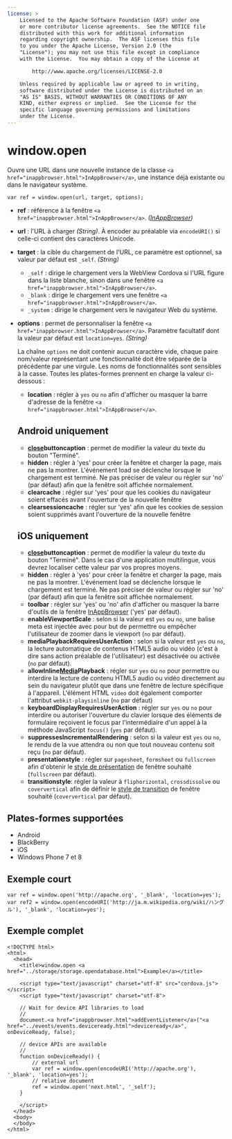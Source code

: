 ```yaml
---
license: >
    Licensed to the Apache Software Foundation (ASF) under one
    or more contributor license agreements.  See the NOTICE file
    distributed with this work for additional information
    regarding copyright ownership.  The ASF licenses this file
    to you under the Apache License, Version 2.0 (the
    "License"); you may not use this file except in compliance
    with the License.  You may obtain a copy of the License at

        http://www.apache.org/licenses/LICENSE-2.0

    Unless required by applicable law or agreed to in writing,
    software distributed under the License is distributed on an
    "AS IS" BASIS, WITHOUT WARRANTIES OR CONDITIONS OF ANY
    KIND, either express or implied.  See the License for the
    specific language governing permissions and limitations
    under the License.
---
```


# window.open

Ouvre une URL dans une nouvelle instance de la classe `<a href="inappbrowser.html">InAppBrowser</a>`, une instance déjà existante ou dans le navigateur système.

    var ref = window.open(url, target, options);
    

*   **ref** : référence à la fenêtre `<a href="inappbrowser.html">InAppBrowser</a>`. *(<a href="inappbrowser.html">InAppBrowser</a>)*

*   **url** : l'URL à charger *(String)*. À encoder au préalable via `encodeURI()` si celle-ci contient des caractères Unicode.

*   **target** : la cible du chargement de l'URL, ce paramètre est optionnel, sa valeur par défaut est `_self`. *(String)*
    
    *   `_self` : dirige le chargement vers la WebView Cordova si l'URL figure dans la liste blanche, sinon dans une fenêtre `<a href="inappbrowser.html">InAppBrowser</a>`.
    *   `_blank` : dirige le chargement vers une fenêtre `<a href="inappbrowser.html">InAppBrowser</a>`.
    *   `_system` : dirige le chargement vers le navigateur Web du système.

*   **options** : permet de personnaliser la fenêtre `<a href="inappbrowser.html">InAppBrowser</a>`. Paramètre facultatif dont la valeur par défaut est `location=yes`. *(String)*
    
    La chaîne `options` ne doit contenir aucun caractère vide, chaque paire nom/valeur représentant une fonctionnalité doit être séparée de la précédente par une virgule. Les noms de fonctionnalités sont sensibles à la casse. Toutes les plates-formes prennent en charge la valeur ci-dessous :
    
    *   **location** : régler à `yes` ou `no` afin d'afficher ou masquer la barre d'adresse de la fenêtre `<a href="inappbrowser.html">InAppBrowser</a>`.
    ## Android uniquement
    
    *   **<a href="inappbrowser.html">close</a>buttoncaption** : permet de modifier la valeur du texte du bouton "Terminé". 
    *   **hidden** : régler à 'yes' pour créer la fenêtre et charger la page, mais ne pas la montrer. L'événement load se déclenche lorsque le chargement est terminé. Ne pas préciser de valeur ou régler sur 'no' (par défaut) afin que la fenêtre soit affichée normalement. 
    *   **clearcache** : régler sur 'yes' pour que les cookies du navigateur soient effacés avant l'ouverture de la nouvelle fenêtre
    *   **clearsessioncache** : régler sur 'yes' afin que les cookies de session soient supprimés avant l'ouverture de la nouvelle fenêtre
    ## iOS uniquement
    
    *   **<a href="inappbrowser.html">close</a>buttoncaption** : permet de modifier la valeur du texte du bouton "Terminé". Dans le cas d'une application multilingue, vous devrez localiser cette valeur par vos propres moyens.
    *   **hidden** : régler à 'yes' pour créer la fenêtre et charger la page, mais ne pas la montrer. L'événement load se déclenche lorsque le chargement est terminé. Ne pas préciser de valeur ou régler sur 'no' (par défaut) afin que la fenêtre soit affichée normalement. 
    *   **toolbar** : régler sur 'yes' ou 'no' afin d'afficher ou masquer la barre d'outils de la fenêtre <a href="inappbrowser.html">InAppBrowser</a> ('yes' par défaut).
    *   **enableViewportScale** : selon si la valeur est `yes` ou `no`, une balise meta est injectée avec pour but de permettre ou empêcher l'utilisateur de zoomer dans le viewport (`no` par défaut).
    *   **mediaPlaybackRequiresUserAction** : selon si la valeur est `yes` ou `no`, la lecture automatique de contenus HTML5 audio ou vidéo (c'est à dire sans action préalable de l'utilisateur) est désactivée ou activée (`no` par défaut).
    *   **allowInline<a href="../media/media.html">Media</a>Playback** : régler sur `yes` ou `no` pour permettre ou interdire la lecture de contenu HTML5 audio ou vidéo directement au sein du navigateur plutôt que dans une fenêtre de lecture spécifique à l'appareil. L'élément HTML `video` doit également comporter l'attribut `webkit-playsinline` (`no` par défaut)
    *   **keyboardDisplayRequiresUserAction** : régler sur `yes` ou `no` pour interdire ou autoriser l'ouverture du clavier lorsque des éléments de formulaire reçoivent le focus par l'intermédiaire d'un appel à la méthode JavaScript `focus()` (`yes` par défaut).
    *   **suppressesIncrementalRendering** : selon si la valeur est `yes` ou `no`, le rendu de la vue attendra ou non que tout nouveau contenu soit reçu (`no` par défaut).
    *   **presentationstyle** : régler sur `pagesheet`, `formsheet` ou `fullscreen` afin d'obtenir le [style de présentation][1] de fenêtre souhaité (`fullscreen` par défaut).
    *   **transitionstyle**: régler la valeur à `fliphorizontal`, `crossdissolve` ou `coververtical` afin de définir le [style de transition][2] de fenêtre souhaité (`coververtical` par défaut).

 [1]: http://developer.apple.com/library/ios/documentation/UIKit/Reference/UIViewController_Class/Reference/Reference.html#//apple_ref/occ/instp/UIViewController/modalPresentationStyle
 [2]: http://developer.apple.com/library/ios/#documentation/UIKit/Reference/UIViewController_Class/Reference/Reference.html#//apple_ref/occ/instp/UIViewController/modalTransitionStyle

## Plates-formes supportées

*   Android
*   BlackBerry
*   iOS
*   Windows Phone 7 et 8

## Exemple court

    var ref = window.open('http://apache.org', '_blank', 'location=yes');
    var ref2 = window.open(encodeURI('http://ja.m.wikipedia.org/wiki/ハングル'), '_blank', 'location=yes');
    

## Exemple complet

    <!DOCTYPE html>
    <html>
      <head>
        <title>window.open <a href="../storage/storage.opendatabase.html">Example</a></title>
    
        <script type="text/javascript" charset="utf-8" src="cordova.js"></script>
        <script type="text/javascript" charset="utf-8">
    
        // Wait for device API libraries to load
        //
        document.<a href="inappbrowser.html">addEventListener</a>("<a href="../events/events.deviceready.html">deviceready</a>", onDeviceReady, false);
    
        // device APIs are available
        //
        function onDeviceReady() {
            // external url
            var ref = window.open(encodeURI('http://apache.org'), '_blank', 'location=yes');
            // relative document
            ref = window.open('next.html', '_self');
        }
    
        </script>
      </head>
      <body>
      </body>
    </html>